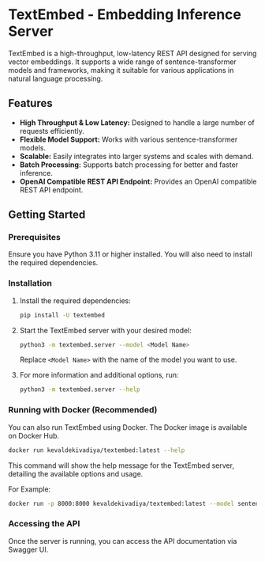# TextEmbed - Embedding Inference Server

TextEmbed is a high-throughput, low-latency REST API designed for serving vector embeddings. It supports a wide range of sentence-transformer models and frameworks, making it suitable for various applications in natural language processing.

## Features

- **High Throughput & Low Latency:** Designed to handle a large number of requests efficiently.
- **Flexible Model Support:** Works with various sentence-transformer models.
- **Scalable:** Easily integrates into larger systems and scales with demand.
- **Batch Processing:** Supports batch processing for better and faster inference.
- **OpenAI Compatible REST API Endpoint:** Provides an OpenAI compatible REST API endpoint.

## Getting Started

### Prerequisites

Ensure you have Python 3.11 or higher installed. You will also need to install the required dependencies.

### Installation

1. Install the required dependencies:
    ```bash
    pip install -U textembed
    ```

2. Start the TextEmbed server with your desired model:
    ```bash
    python3 -m textembed.server --model <Model Name>
    ```

    Replace `<Model Name>` with the name of the model you want to use.

3. For more information and additional options, run:
    ```bash
    python3 -m textembed.server --help
    ```

### Running with Docker (Recommended)
You can also run TextEmbed using Docker. The Docker image is available on Docker Hub.
```bash
docker run kevaldekivadiya/textembed:latest --help
```
This command will show the help message for the TextEmbed server, detailing the available options and usage.

For Example:
```bash
docker run -p 8000:8000 kevaldekivadiya/textembed:latest --model sentence-transformers/all-MiniLM-L6-v2 --port 8000
```

### Accessing the API

Once the server is running, you can access the API documentation via Swagger UI.